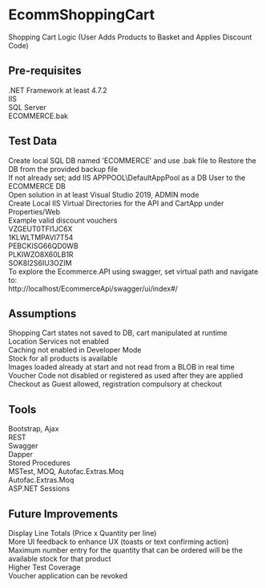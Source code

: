 # EcommShoppingCart
Shopping Cart Logic (User Adds Products to Basket and Applies Discount Code)

## Pre-requisites
.NET Framework at least 4.7.2 <br />
IIS <br />
SQL Server <br />
ECOMMERCE.bak <br />

## Test Data
Create local SQL DB named 'ECOMMERCE' and use .bak file to Restore the DB from the provided backup file <br />
If not already set; add IIS APPPOOL\DefaultAppPool as a DB User to the ECOMMERCE DB <br />
Open solution in at least Visual Studio 2019, ADMIN mode <br />
Create Local IIS Virtual Directories for the API and CartApp under Properties/Web <br />
Example valid discount vouchers <br />
VZGEUT0TFI1JC6X <br />
1KLWLTMPAVI7T54 <br />
PEBCKISG66QD0WB <br />
PLKIWZO8X60LB1R <br />
SOK8I2S6IU3OZIM <br />
To explore the Ecommerce.API using swagger, set virtual path and navigate to:<br />
http://localhost/EcommerceApi/swagger/ui/index#/<br />

## Assumptions
Shopping Cart states not saved to DB, cart manipulated at runtime <br />
Location Services not enabled <br />
Caching not enabled in Developer Mode <br />
Stock for all products is available <br />
Images loaded already at start and not read from a BLOB in real time <br />
Voucher Code not disabled or registered as used after they are applied <br />
Checkout as Guest allowed, registration compulsory at checkout <br />

## Tools
Bootstrap, Ajax <br />
REST <br />
Swagger <br />
Dapper <br />
Stored Procedures <br />
MSTest, MOQ, Autofac.Extras.Moq<br />
Autofac.Extras.Moq <br />
ASP.NET Sessions <br />

## Future Improvements
Display Line Totals (Price x Quantity per line)<br />
More UI feedback to enhance UX (toasts or text confirming action)<br />
Maximum number entry for the quantity that can be ordered will be the available stock for that product<br />
Higher Test Coverage<br />
Voucher application can be revoked<br />



